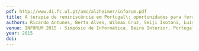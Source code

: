 ```yaml
---
pdf: http://www.di.fc.ul.pt/amc/alzheimer/inforum.pdf
title: A terapia de reminiscência em Portugal\: oportunidades para ferramentas de suporte digital
authors: Ricardo Antunes, Berta Alves, Wilmax Cruz, Seiji Isotani, Luís CarriçoTiago Guerreiro
venue: INFORUM 2015 - Simpósio de Informática. Beira Interior, Portugal, Setembro, 2015
year: 2015
doi: 
---
```

